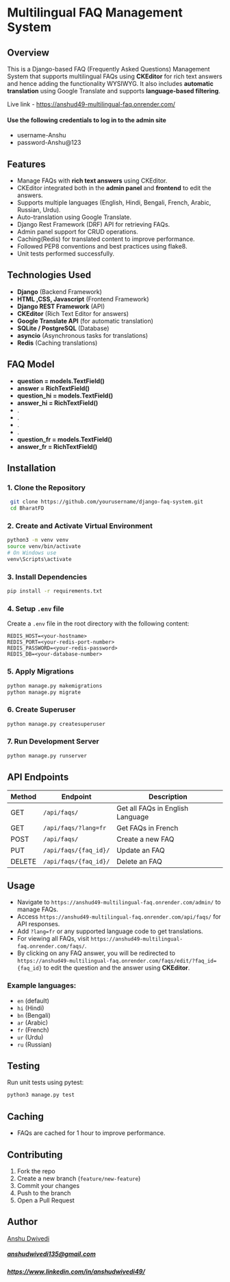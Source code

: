 
# Multilingual FAQ Management System

## Overview
This is a Django-based FAQ (Frequently Asked Questions) Management System that supports multilingual FAQs using **CKEditor** for rich text answers and hence adding the functionality WYSIWYG. It also includes **automatic translation** using Google Translate and supports **language-based filtering**.

Live link - https://anshud49-multilingual-faq.onrender.com/

#### Use the following credentials to log in to the admin site
- username-Anshu
- password-Anshu@123


## Features
- Manage FAQs with **rich text answers** using CKEditor.
- CKEditor integrated both in the **admin panel** and **frontend** to edit the answers.
- Supports multiple languages (English, Hindi, Bengali, French, Arabic, Russian, Urdu).
- Auto-translation using Google Translate.
- Django Rest Framework (DRF) API for retrieving FAQs.
- Admin panel support for CRUD operations.
- Caching(Redis) for translated content to improve performance.
- Followed PEP8 conventions and best practices using flake8.
- Unit tests performed successfully.

## Technologies Used
- **Django** (Backend Framework)
- **HTML ,CSS, Javascript** (Frontend Framework)
- **Django REST Framework** (API)
- **CKEditor** (Rich Text Editor for answers)
- **Google Translate API** (for automatic translation)
- **SQLite / PostgreSQL** (Database)
- **asyncio** (Asynchronous tasks for translations)
- **Redis** (Caching translations)

## FAQ Model
- **question = models.TextField()** 
- **answer = RichTextField()**
- **question_hi = models.TextField()**
- **answer_hi = RichTextField()** 
- .
- .
- .
- .
- **question_fr = models.TextField()**
- **answer_fr = RichTextField()** 


## Installation
### 1. Clone the Repository
```sh
 git clone https://github.com/yourusername/django-faq-system.git
 cd BharatFD
```

### 2. Create and Activate Virtual Environment
```sh
python3 -m venv venv
source venv/bin/activate  
# On Windows use 
venv\Scripts\activate
```

### 3. Install Dependencies
```sh
pip install -r requirements.txt
```

### 4. Setup `.env` file
Create a `.env` file in the root directory with the following content:
```env
REDIS_HOST=<your-hostname>
REDIS_PORT=<your-redis-port-number>
REDIS_PASSWORD=<your-redis-password>
REDIS_DB=<your-database-number>
```

### 5. Apply Migrations
```sh
python manage.py makemigrations
python manage.py migrate
```

### 6. Create Superuser
```sh
python manage.py createsuperuser
```

### 7. Run Development Server
```sh
python manage.py runserver
```

## API Endpoints
| Method | Endpoint | Description |
|--------|----------|--------------|
| GET | `/api/faqs/` | Get all FAQs in English Language|
| GET | `/api/faqs/?lang=fr` | Get FAQs in French |
| POST | `/api/faqs/` | Create a new FAQ |
| PUT | `/api/faqs/{faq_id}/` | Update an FAQ |
| DELETE | `/api/faqs/{faq_id}/` | Delete an FAQ |

## Usage
- Navigate to `https://anshud49-multilingual-faq.onrender.com/admin/` to manage FAQs.
- Access `https://anshud49-multilingual-faq.onrender.com/api/faqs/` for API responses.
- Add `?lang=fr` or any supported language code to get translations.
- For viewing all FAQs, visit `https://anshud49-multilingual-faq.onrender.com/faqs/`.
- By clicking on any FAQ answer, you will be redirected to `https://anshud49-multilingual-faq.onrender.com/faqs/edit/?faq_id={faq_id}` to edit the question and the answer using **CKEditor**.

### Example languages:
- `en` (default)
- `hi` (Hindi)
- `bn` (Bengali)
- `ar` (Arabic)
- `fr` (French)
- `ur` (Urdu)
- `ru` (Russian)

## Testing
Run unit tests using pytest:
```sh
python3 manage.py test
```

## Caching
- FAQs are cached for 1 hour to improve performance.
## Contributing

1. Fork the repo
2. Create a new branch (`feature/new-feature`)
3. Commit your changes
4. Push to the branch
5. Open a Pull Request

## Author
[Anshu Dwivedi](https://github.com/anshud49) 

##### anshudwivedi135@gmail.com
##### https://www.linkedin.com/in/anshudwivedi49/


